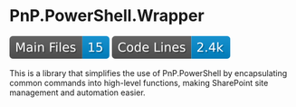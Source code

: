 # PnP.PowerShell.Wrapper
[![Main Files](https://raw.githubusercontent.com/thewerthon/PnP.PowerShell.Wrapper/badges/files.svg)](./README.md)
[![Code Lines](https://raw.githubusercontent.com/thewerthon/PnP.PowerShell.Wrapper/badges/lines.svg)](./README.md)

This is a library that simplifies the use of PnP.PowerShell by encapsulating common commands into high-level functions, making SharePoint site management and automation easier.<br/>